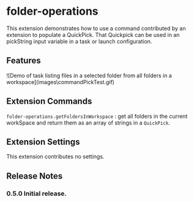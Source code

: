 # folder-operations

This extension demonstrates how to use a command contributed by an extension to populate a QuickPick.  That Quickpick can be used in an pickString input variable in a task or launch configuration.


## Features



\!\[Demo of task listing files in a selected folder from all folders in a workspace\]\(images\commandPickTest.gif\)

## Extension Commands

`folder-operations.getFoldersInWorkspace` : get all folders in the current workSpace and return them as an array of strings in a `QuickPick`.

## Extension Settings

This extension contributes no settings.

## Release Notes

### 0.5.0  Initial release.

